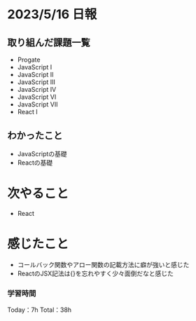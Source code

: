# 2023/5/16 日報

## 取り組んだ課題一覧
- Progate
 - JavaScript I
 - JavaScript II
 - JavaScript III
 - JavaScript IV
 - JavaScript VI
 - JavaScript VII
 - React I

## わかったこと
- JavaScriptの基礎
- Reactの基礎

# 次やること
- React

# 感じたこと
- コールバック関数やアロー関数の記載方法に癖が強いと感じた
- ReactのJSX記法は{}を忘れやすく少々面倒だなと感じた

### 学習時間
Today：7h Total：38h

